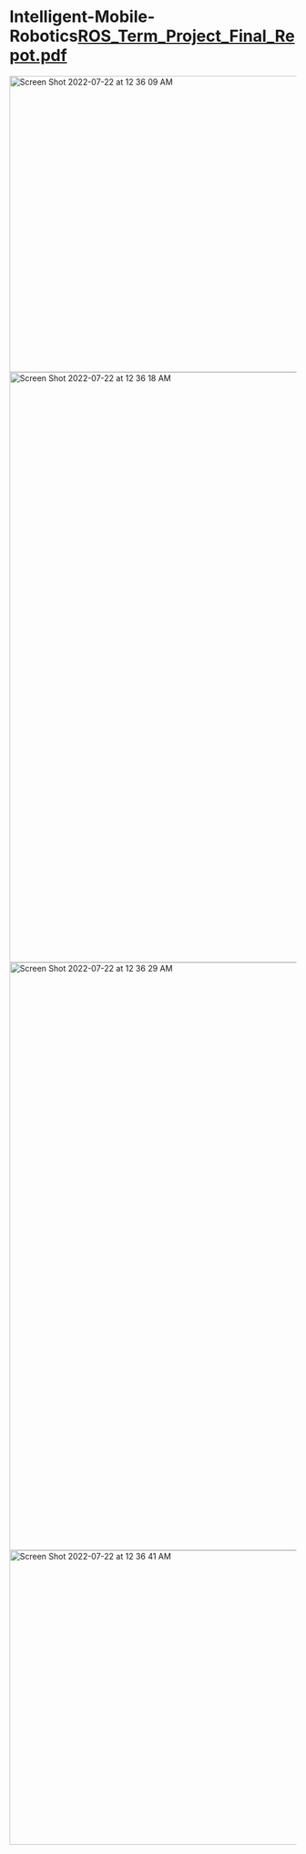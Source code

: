 # Intelligent-Mobile-Robotics[ROS_Term_Project_Final_Repot.pdf](https://github.com/erkutx/Intelligent-Mobile-Robotics/files/9164736/ROS_Term_Project_Final_Repot.pdf)
<img width="520" alt="Screen Shot 2022-07-22 at 12 36 09 AM" src="https://user-images.githubusercontent.com/78658900/180363578-5865f7e7-38cf-420e-84a0-352d8c45dc41.png">
<img width="1036" alt="Screen Shot 2022-07-22 at 12 36 18 AM" src="https://user-images.githubusercontent.com/78658900/180363592-ff96a7fe-654a-47b9-9c15-233d40de6466.png">
<img width="1032" alt="Screen Shot 2022-07-22 at 12 36 29 AM" src="https://user-images.githubusercontent.com/78658900/180363600-c8660789-ff90-465a-9b2a-650ef221849e.png">
<img width="517" alt="Screen Shot 2022-07-22 at 12 36 41 AM" src="https://user-images.githubusercontent.com/78658900/180363608-bfeb6fff-e1c5-4592-a5d8-4804088dd5fa.png">
